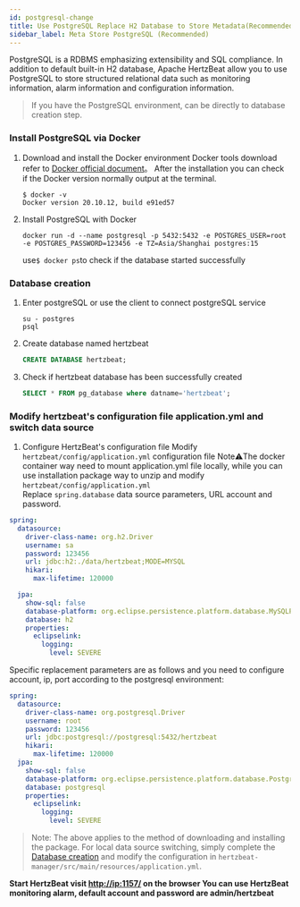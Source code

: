 ```yaml
---
id: postgresql-change  
title: Use PostgreSQL Replace H2 Database to Store Metadata(Recommended)     
sidebar_label: Meta Store PostgreSQL (Recommended)
---
```


PostgreSQL is a RDBMS emphasizing extensibility and SQL compliance. In addition to default built-in H2 database, Apache HertzBeat allow you to use PostgreSQL to store structured relational data such as monitoring information, alarm information and configuration information.

> If you have the PostgreSQL environment, can be directly to database creation step.

### Install PostgreSQL via Docker

1. Download and install the Docker environment
   Docker tools download refer to [Docker official document](https://docs.docker.com/get-docker/)。
   After the installation you can check if the Docker version normally output at the terminal.

   ```shell
   $ docker -v
   Docker version 20.10.12, build e91ed57
   ```

2. Install PostgreSQL with Docker

   ```shell
   docker run -d --name postgresql -p 5432:5432 -e POSTGRES_USER=root -e POSTGRES_PASSWORD=123456 -e TZ=Asia/Shanghai postgres:15       
   ```

   use```$ docker ps```to check if the database started successfully

### Database creation

1. Enter postgreSQL or use the client to connect postgreSQL service

   ```shell
   su - postgres
   psql
   ```

2. Create database named hertzbeat

   ```sql
   CREATE DATABASE hertzbeat;
   ```

3. Check if hertzbeat database has been successfully created

   ```sql
   SELECT * FROM pg_database where datname='hertzbeat';
   ```

### Modify hertzbeat's configuration file application.yml and switch data source

1. Configure HertzBeat's configuration file
   Modify `hertzbeat/config/application.yml` configuration file
   Note⚠️The docker container way need to mount application.yml file locally, while you can use installation package way to unzip and modify `hertzbeat/config/application.yml`  
   Replace `spring.database` data source parameters, URL account and password.

```yaml
spring:
  datasource:
    driver-class-name: org.h2.Driver
    username: sa
    password: 123456
    url: jdbc:h2:./data/hertzbeat;MODE=MYSQL
    hikari:
      max-lifetime: 120000

  jpa:
    show-sql: false
    database-platform: org.eclipse.persistence.platform.database.MySQLPlatform
    database: h2
    properties:
      eclipselink:
        logging:
          level: SEVERE
```

Specific replacement parameters are as follows and you need to configure account, ip, port according to the postgresql environment:

```yaml
spring:
  datasource:
    driver-class-name: org.postgresql.Driver
    username: root
    password: 123456
    url: jdbc:postgresql://postgresql:5432/hertzbeat
    hikari:
      max-lifetime: 120000
  jpa:
    show-sql: false
    database-platform: org.eclipse.persistence.platform.database.PostgreSQLPlatform
    database: postgresql
    properties:
      eclipselink:
        logging:
          level: SEVERE
```

> Note: The above applies to the method of downloading and installing the package. For local data source switching, simply complete the [Database creation](./postgresql-change#database-creation) and modify the configuration in `hertzbeat-manager/src/main/resources/application.yml`.

**Start HertzBeat  visit <http://ip:1157/> on the browser  You can use HertzBeat monitoring alarm, default account and password are admin/hertzbeat**
